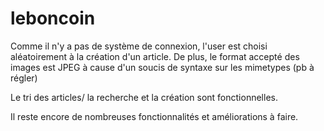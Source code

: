 # leboncoin

Comme il n'y a pas de système de connexion, l'user est choisi aléatoirement à la création d'un article. 
De plus, le format accepté des images est JPEG à cause d'un soucis de syntaxe sur les mimetypes (pb à régler)

Le tri des articles/ la recherche et la création sont fonctionnelles.

Il reste encore de nombreuses fonctionnalités et améliorations à faire.
